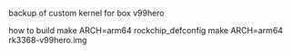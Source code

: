 backup of custom kernel for box v99hero

how to build
make ARCH=arm64 rockchip_defconfig
make ARCH=arm64 rk3368-v99hero.img
